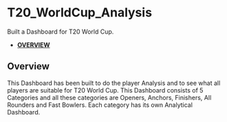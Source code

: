 # T20_WorldCup_Analysis
Built a Dashboard for T20 World Cup.

-  [**OVERVIEW**](https://github.com/ananyasaxenaaa23/T20_WorldCup_Analysis/edit/main/README.md#overview)




## Overview
This Dashboard has been built to do the player Analysis and to see what all players are suitable for T20 World Cup. This Dashboard consists of 5 Categories and all these categories are Openers, Anchors, Finishers, All Rounders and Fast Bowlers.
Each category has its own Analytical Dashboard.

